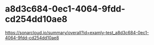 # a8d3c684-0ec1-4064-9fdd-cd254dd10ae8
https://sonarcloud.io/summary/overall?id=examly-test_a8d3c684-0ec1-4064-9fdd-cd254dd10ae8

